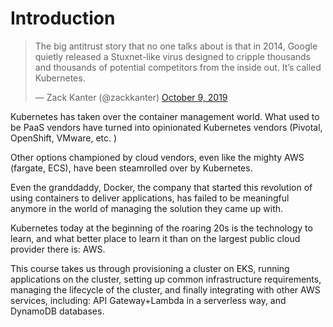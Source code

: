 # Introduction

<blockquote class="twitter-tweet"><p lang="en" dir="ltr">The big antitrust story that no one talks about is that in 2014, Google quietly released a Stuxnet-like virus designed to cripple thousands and thousands of potential competitors from the inside out. It’s called Kubernetes.</p>&mdash; Zack Kanter (@zackkanter) <a href="https://twitter.com/zackkanter/status/1181757982494867457?ref_src=twsrc%5Etfw">October 9, 2019</a></blockquote> <script async src="https://platform.twitter.com/widgets.js" charset="utf-8"></script> 

Kubernetes has taken over the container management world. What used to be PaaS vendors have turned into opinionated Kubernetes vendors (Pivotal, OpenShift, VMware, etc. )

Other options championed by cloud vendors, even like the mighty AWS (fargate, ECS), have been steamrolled over by Kubernetes. 

Even the granddaddy, Docker, the company that started this revolution of using containers to deliver applications, has failed to be meaningful anymore in the world of managing the solution they came up with. 

Kubernetes today at the beginning of the roaring 20s is the technology to learn, and what better place to learn it than on the largest public cloud provider there is: AWS. 

This course takes us through provisioning a cluster on EKS, running applications on the cluster, setting up common infrastructure requirements, managing the lifecycle of the cluster, and finally integrating with other AWS services, including: API Gateway+Lambda in a serverless way, and DynamoDB databases. 
